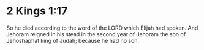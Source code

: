 # 2 Kings 1:17

So he died according to the word of the LORD which Elijah had spoken. And Jehoram reigned in his stead in the second year of Jehoram the son of Jehoshaphat king of Judah; because he had no son.